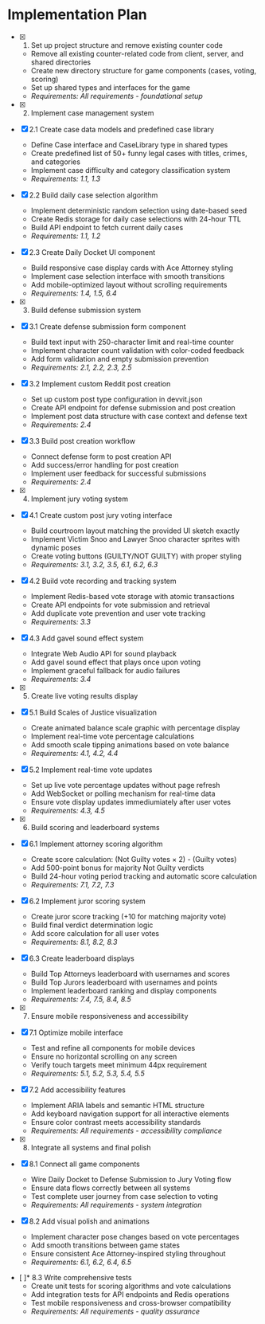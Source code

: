 # Implementation Plan

- [x] 1. Set up project structure and remove existing counter code

  - Remove all existing counter-related code from client, server, and shared directories
  - Create new directory structure for game components (cases, voting, scoring)
  - Set up shared types and interfaces for the game
  - _Requirements: All requirements - foundational setup_

- [x] 2. Implement case management system

- [x] 2.1 Create case data models and predefined case library

  - Define Case interface and CaseLibrary type in shared types
  - Create predefined list of 50+ funny legal cases with titles, crimes, and categories
  - Implement case difficulty and category classification system
  - _Requirements: 1.1, 1.3_

- [x] 2.2 Build daily case selection algorithm

  - Implement deterministic random selection using date-based seed
  - Create Redis storage for daily case selections with 24-hour TTL
  - Build API endpoint to fetch current daily cases
  - _Requirements: 1.1, 1.2_

- [x] 2.3 Create Daily Docket UI component

  - Build responsive case display cards with Ace Attorney styling
  - Implement case selection interface with smooth transitions
  - Add mobile-optimized layout without scrolling requirements
  - _Requirements: 1.4, 1.5, 6.4_

- [x] 3. Build defense submission system

- [x] 3.1 Create defense submission form component

  - Build text input with 250-character limit and real-time counter
  - Implement character count validation with color-coded feedback
  - Add form validation and empty submission prevention
  - _Requirements: 2.1, 2.2, 2.3, 2.5_

- [x] 3.2 Implement custom Reddit post creation

  - Set up custom post type configuration in devvit.json
  - Create API endpoint for defense submission and post creation
  - Implement post data structure with case context and defense text
  - _Requirements: 2.4_

- [x] 3.3 Build post creation workflow

  - Connect defense form to post creation API
  - Add success/error handling for post creation
  - Implement user feedback for successful submissions
  - _Requirements: 2.4_

- [x] 4. Implement jury voting system

- [x] 4.1 Create custom post jury voting interface

  - Build courtroom layout matching the provided UI sketch exactly
  - Implement Victim Snoo and Lawyer Snoo character sprites with dynamic poses
  - Create voting buttons (GUILTY/NOT GUILTY) with proper styling
  - _Requirements: 3.1, 3.2, 3.5, 6.1, 6.2, 6.3_

- [x] 4.2 Build vote recording and tracking system

  - Implement Redis-based vote storage with atomic transactions
  - Create API endpoints for vote submission and retrieval
  - Add duplicate vote prevention and user vote tracking
  - _Requirements: 3.3_

- [x] 4.3 Add gavel sound effect system

  - Integrate Web Audio API for sound playback
  - Add gavel sound effect that plays once upon voting
  - Implement graceful fallback for audio failures
  - _Requirements: 3.4_

- [x] 5. Create live voting results display

- [x] 5.1 Build Scales of Justice visualization

  - Create animated balance scale graphic with percentage display
  - Implement real-time vote percentage calculations
  - Add smooth scale tipping animations based on vote balance
  - _Requirements: 4.1, 4.2, 4.4_

- [x] 5.2 Implement real-time vote updates

  - Set up live vote percentage updates without page refresh
  - Add WebSocket or polling mechanism for real-time data
  - Ensure vote display updates immediumiately after user votes
  - _Requirements: 4.3, 4.5_

- [x] 6. Build scoring and leaderboard systems

- [x] 6.1 Implement attorney scoring algorithm

  - Create score calculation: (Not Guilty votes × 2) - (Guilty votes)
  - Add 500-point bonus for majority Not Guilty verdicts
  - Build 24-hour voting period tracking and automatic score calculation
  - _Requirements: 7.1, 7.2, 7.3_

- [x] 6.2 Implement juror scoring system

  - Create juror score tracking (+10 for matching majority vote)
  - Build final verdict determination logic
  - Add score calculation for all user votes
  - _Requirements: 8.1, 8.2, 8.3_

- [x] 6.3 Create leaderboard displays

  - Build Top Attorneys leaderboard with usernames and scores
  - Build Top Jurors leaderboard with usernames and points
  - Implement leaderboard ranking and display components
  - _Requirements: 7.4, 7.5, 8.4, 8.5_

- [x] 7. Ensure mobile responsiveness and accessibility

- [x] 7.1 Optimize mobile interface

  - Test and refine all components for mobile devices
  - Ensure no horizontal scrolling on any screen
  - Verify touch targets meet minimum 44px requirement
  - _Requirements: 5.1, 5.2, 5.3, 5.4, 5.5_

- [x] 7.2 Add accessibility features

  - Implement ARIA labels and semantic HTML structure
  - Add keyboard navigation support for all interactive elements
  - Ensure color contrast meets accessibility standards
  - _Requirements: All requirements - accessibility compliance_

- [x] 8. Integrate all systems and final polish

- [x] 8.1 Connect all game components

  - Wire Daily Docket to Defense Submission to Jury Voting flow
  - Ensure data flows correctly between all systems
  - Test complete user journey from case selection to voting
  - _Requirements: All requirements - system integration_

- [x] 8.2 Add visual polish and animations

  - Implement character pose changes based on vote percentages
  - Add smooth transitions between game states
  - Ensure consistent Ace Attorney-inspired styling throughout
  - _Requirements: 6.1, 6.2, 6.4, 6.5_

- [ ]\* 8.3 Write comprehensive tests
  - Create unit tests for scoring algorithms and vote calculations
  - Add integration tests for API endpoints and Redis operations
  - Test mobile responsiveness and cross-browser compatibility
  - _Requirements: All requirements - quality assurance_
